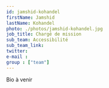 ```yaml
---
id: jamshid-kohandel
firstName: Jamshid
lastName: Kohandel
photo: ./photos/jamshid-kohandel.jpg
job_title: Chargé de mission
sub_team: Accessibilité
sub_team_link:
twitter:
e-mail :
group : ["team"]
---
```


Bio à venir
